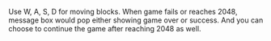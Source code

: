 Use W, A, S, D for moving blocks.
When game fails or reaches 2048, message box would pop either showing game over or success.
And you can choose to continue the game after reaching 2048 as well.
